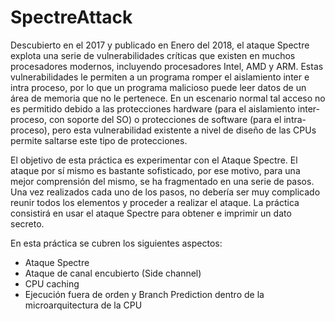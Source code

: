 # SpectreAttack
Descubierto en el 2017 y publicado en Enero del 2018, el ataque Spectre explota una serie de vulnerabilidades críticas que existen en muchos procesadores modernos, incluyendo procesadores Intel, AMD y ARM. Estas vulnerabilidades le permiten a un programa romper el aislamiento inter e intra proceso, por lo que un programa malicioso puede leer datos de un área de memoria que no le pertenece. En un escenario normal tal acceso no es permitido debido a las protecciones hardware (para el aislamiento inter-proceso, con soporte del SO) o protecciones de software (para el intra-proceso), pero esta vulnerabilidad existente a nivel de diseño de las CPUs permite saltarse este tipo de protecciones. 


El objetivo de esta práctica es experimentar con el Ataque Spectre. El ataque por sí mismo es bastante sofisticado, por ese motivo, para una mejor comprensión del mismo, se ha fragmentado en una serie de pasos. Una vez realizados cada uno de los pasos, no debería ser muy complicado reunir todos los elementos y proceder a realizar el ataque. La práctica consistirá en usar el ataque Spectre para obtener e imprimir un dato secreto.


En esta práctica se cubren los siguientes aspectos:
- Ataque Spectre
- Ataque de canal encubierto (Side channel)
- CPU caching
- Ejecución fuera de orden y Branch Prediction dentro de la microarquitectura de la CPU
